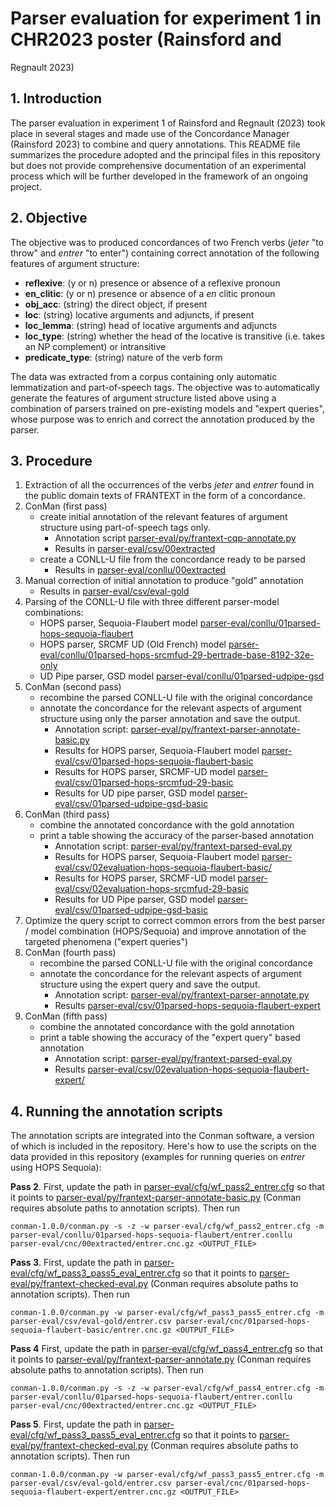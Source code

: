 # Parser evaluation for experiment 1 in CHR2023 poster (Rainsford and
Regnault 2023)

## 1. Introduction

The parser evaluation in experiment 1 of Rainsford and Regnault (2023)
took place in several stages and made use of the Concordance Manager
(Rainsford 2023) to combine and query annotations. This README
file summarizes the procedure adopted and the principal files in this
repository but does not provide comprehensive documentation of 
an experimental process which will be further developed in the framework
of an ongoing project.

## 2. Objective

The objective was to produced concordances of two French verbs 
(*jeter* "to throw" and *entrer* "to enter") containing correct annotation
of the following features of argument structure:
+ **reflexive**: (y or n) presence or absence of a reflexive pronoun
+ **en_clitic**: (y or n) presence or absence of a *en* clitic pronoun
+ **obj_acc**: (string) the direct object, if present
+ **loc**: (string) locative arguments and adjuncts, if present
+ **loc_lemma**: (string) head of locative arguments and adjuncts
+ **loc_type**: (string) whether the head of the locative is transitive
(i.e. takes an NP complement) or intransitive
+ **predicate_type**: (string) nature of the verb form

The data was extracted from a corpus containing only automatic
lemmatization and part-of-speech tags. The objective was to automatically
generate the features of argument structure listed above using a 
combination of parsers trained on pre-existing models and "expert queries",
whose purpose was to enrich and correct the annotation produced by the
parser.

## 3. Procedure

1. Extraction of all the occurrences of the verbs *jeter* and *entrer*
found in the public domain texts of FRANTEXT in the form of a concordance.
1. ConMan (first pass)
    + create initial annotation of the relevant features of argument
    structure using part-of-speech tags only.
        + Annotation script [parser-eval/py/frantext-cqp-annotate.py](parser-eval/py/frantext-cqp-annotate.py)
        + Results in [parser-eval/csv/00extracted](parser-eval/csv/00extracted)
    + create a CONLL-U file from the concordance ready to be parsed
        + Results in [parser-eval/conllu/00extracted](parser-eval/conllu/00extracted)
1. Manual correction of initial annotation to produce "gold" annotation
    + Results in [parser-eval/csv/eval-gold](parser-eval/csv/eval-gold)
1. Parsing of the CONLL-U file with three different parser-model combinations:
    + HOPS parser, Sequoia-Flaubert model [parser-eval/conllu/01parsed-hops-sequoia-flaubert](parser-eval/conllu/01parsed-hops-sequoia-flaubert)
    + HOPS parser, SRCMF UD (Old French) model [parser-eval/conllu/01parsed-hops-srcmfud-29-bertrade-base-8192-32e-only](parser-eval/conllu/01parsed-hops-srcmfud-29-bertrade-base-8192-32e-only)
    + UD Pipe parser, GSD model [parser-eval/conllu/01parsed-udpipe-gsd](parser-eval/conllu/01parsed-udpipe-gsd)
1. ConMan (second pass)
    + recombine the parsed CONLL-U file with the original concordance
    + annotate the concordance for the relevant aspects of argument
    structure using only the parser annotation and save the output.
        + Annotation script: [parser-eval/py/frantext-parser-annotate-basic.py](parser-eval/py/frantext-parser-annotate-basic.py)
        + Results for HOPS parser, Sequoia-Flaubert model [parser-eval/csv/01parsed-hops-sequoia-flaubert-basic](parser-eval/csv/01parsed-hops-sequoia-flaubert-basic)
        + Results for HOPS parser, SRCMF-UD model [parser-eval/csv/01parsed-hops-srcmfud-29-basic](parser-eval/csv/01parsed-hops-srcmfud-29-basic)
        + Results for UD pipe parser, GSD model [parser-eval/csv/01parsed-udpipe-gsd-basic](parser-eval/csv/01parsed-udpipe-gsd-basic)
1. ConMan (third pass)
    + combine the annotated concordance with the gold annotation
    + print a table showing the accuracy of the parser-based annotation
        + Annotation script: [parser-eval/py/frantext-parsed-eval.py](parser-eval/py/frantext-parsed-eval.py)
        + Results for HOPS parser, Sequoia-Flaubert model [parser-eval/csv/02evaluation-hops-sequoia-flaubert-basic/](parser-eval/csv/02evaluation-hops-sequoia-flaubert-basic/)
        + Results for HOPS parser, SRCMF-UD model [parser-eval/csv/02evaluation-hops-srcmfud-29-basic](parser-eval/csv/02evaluation-hops-srcmfud-29-basic)
        + Results for UD Pipe parser, GSD model [parser-eval/csv/01parsed-udpipe-gsd-basic](parser-eval/csv/01parsed-udpipe-gsd-basic)
1. Optimize the query script to correct common errors from the best parser / model combination
(HOPS/Sequoia) and improve annotation of the targeted phenomena ("expert queries")
1. ConMan (fourth pass)
    + recombine the parsed CONLL-U file with the original concordance
    + annotate the concordance for the relevant aspects of argument
    structure using the expert query and save the output.
        + Annotation script: [parser-eval/py/frantext-parser-annotate.py](parser-eval/py/frantext-parser-annotate.py)
        + Results [parser-eval/csv/01parsed-hops-sequoia-flaubert-expert](parser-eval/csv/01parsed-hops-sequoia-flaubert-expert)
1. ConMan (fifth pass)
    + combine the annotated concordance with the gold annotation
    + print a table showing the accuracy of the "expert query" based annotation
        + Annotation script: [parser-eval/py/frantext-parsed-eval.py](parser-eval/py/frantext-parsed-eval.py)
        + Results [parser-eval/csv/02evaluation-hops-sequoia-flaubert-expert/](parser-eval/csv/02evaluation-hops-sequoia-flaubert-expert/)
        
## 4. Running the annotation scripts

The annotation scripts are integrated into the Conman software, a 
version of which is included in the repository. Here's how to use
the scripts on the data provided in this repository (examples for
running queries on *entrer* using HOPS Sequoia):

**Pass 2**. First, update the path in [parser-eval/cfg/wf_pass2_entrer.cfg](parser-eval/cfg/wf_pass2_entrer.cfg)
so that it points to [parser-eval/py/frantext-parser-annotate-basic.py](parser-eval/py/frantext-parser-annotate-basic.py)
(Conman requires absolute paths to annotation scripts). Then run
```
conman-1.0.0/conman.py -s -z -w parser-eval/cfg/wf_pass2_entrer.cfg -m parser-eval/conllu/01parsed-hops-sequoia-flaubert/entrer.conllu parser-eval/cnc/00extracted/entrer.cnc.gz <OUTPUT_FILE>
```

**Pass 3**. First, update the path in [parser-eval/cfg/wf_pass3_pass5_eval_entrer.cfg](parser-eval/cfg/wf_pass3_pass5_eval_entrer.cfg)
so that it points to [parser-eval/py/frantext-checked-eval.py](parser-eval/py/frantext-checked-eval.py)
(Conman requires absolute paths to annotation scripts). Then run
```
conman-1.0.0/conman.py -w parser-eval/cfg/wf_pass3_pass5_entrer.cfg -m parser-eval/csv/eval-gold/entrer.csv parser-eval/cnc/01parsed-hops-sequoia-flaubert-basic/entrer.cnc.gz <OUTPUT_FILE>
```

**Pass 4** First, update the path in [parser-eval/cfg/wf_pass4_entrer.cfg](parser-eval/cfg/wf_pass4_entrer.cfg)
so that it points to [parser-eval/py/frantext-parser-annotate.py](parser-eval/py/frantext-parser-annotate.py)
(Conman requires absolute paths to annotation scripts). Then run
```
conman-1.0.0/conman.py -s -z -w parser-eval/cfg/wf_pass4_entrer.cfg -m parser-eval/conllu/01parsed-hops-sequoia-flaubert/entrer.conllu parser-eval/cnc/00extracted/entrer.cnc.gz <OUTPUT_FILE>
```

**Pass 5**. First, update the path in [parser-eval/cfg/wf_pass3_pass5_eval_entrer.cfg](parser-eval/cfg/wf_pass3_pass5_eval_entrer.cfg)
so that it points to [parser-eval/py/frantext-checked-eval.py](parser-eval/py/frantext-checked-eval.py)
(Conman requires absolute paths to annotation scripts). Then run
```
conman-1.0.0/conman.py -w parser-eval/cfg/wf_pass3_pass5_entrer.cfg -m parser-eval/csv/eval-gold/entrer.csv parser-eval/cnc/01parsed-hops-sequoia-flaubert-expert/entrer.cnc.gz <OUTPUT_FILE>
```
